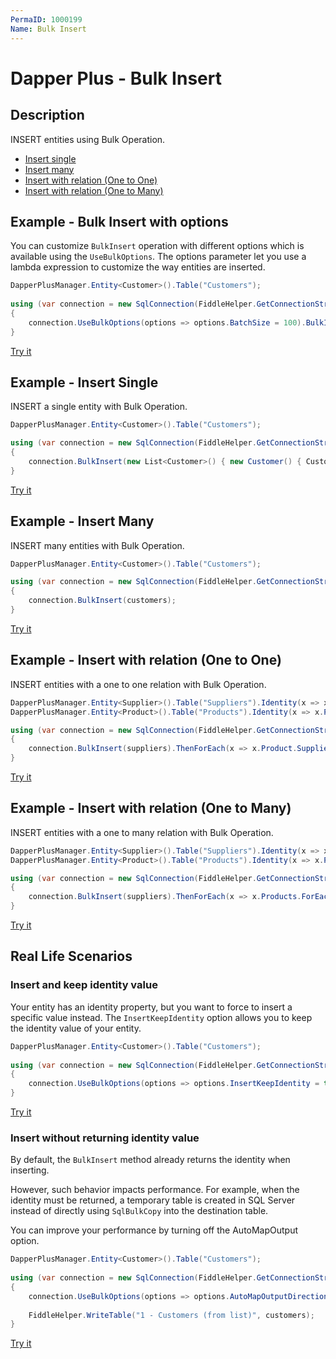 ```yaml
---
PermaID: 1000199
Name: Bulk Insert
---
```


# Dapper Plus - Bulk Insert

## Description

INSERT entities using Bulk Operation.

- [Insert single](#example---insert-single)
- [Insert many](#example---insert-many)
- [Insert with relation (One to One)](#example---insert-with-relation-one-to-one)
- [Insert with relation (One to Many)](#example---insert-with-relation-one-to-many)

## Example - Bulk Insert with options

You can customize `BulkInsert` operation with different options which is available using the `UseBulkOptions`. The options parameter let you use a lambda expression to customize the way entities are inserted.

```csharp
DapperPlusManager.Entity<Customer>().Table("Customers"); 
		
using (var connection = new SqlConnection(FiddleHelper.GetConnectionStringSqlServerW3Schools()))
{
    connection.UseBulkOptions(options => options.BatchSize = 100).BulkInsert(customers);
}		
```
[Try it](https://dotnetfiddle.net/uMfPES)

## Example - Insert Single

INSERT a single entity with Bulk Operation.

```csharp
DapperPlusManager.Entity<Customer>().Table("Customers"); 

using (var connection = new SqlConnection(FiddleHelper.GetConnectionStringSqlServerW3Schools()))
{
	connection.BulkInsert(new List<Customer>() { new Customer() { CustomerName = "ExampleBulkInsert", ContactName = "Example Name :" +  1}});
}		
```
[Try it](https://dotnetfiddle.net/swvvDb)

## Example - Insert Many
INSERT many entities with Bulk Operation.

```csharp
DapperPlusManager.Entity<Customer>().Table("Customers"); 

using (var connection = new SqlConnection(FiddleHelper.GetConnectionStringSqlServerW3Schools()))
{
	connection.BulkInsert(customers);
}
```
[Try it](https://dotnetfiddle.net/3Z4SzH)

## Example - Insert with relation (One to One)
INSERT entities with a one to one relation with Bulk Operation.

```csharp	
DapperPlusManager.Entity<Supplier>().Table("Suppliers").Identity(x => x.SupplierID);
DapperPlusManager.Entity<Product>().Table("Products").Identity(x => x.ProductID);

using (var connection = new SqlConnection(FiddleHelper.GetConnectionStringSqlServerW3Schools()))
{	
	connection.BulkInsert(suppliers).ThenForEach(x => x.Product.SupplierID = x.SupplierID).ThenBulkInsert(x => x.Product);
}	
```
[Try it](https://dotnetfiddle.net/tEZywR)

## Example - Insert with relation (One to Many)
INSERT entities with a one to many relation with Bulk Operation.

```csharp	
DapperPlusManager.Entity<Supplier>().Table("Suppliers").Identity(x => x.SupplierID); 
DapperPlusManager.Entity<Product>().Table("Products").Identity(x => x.ProductID); 	

using (var connection = new SqlConnection(FiddleHelper.GetConnectionStringSqlServerW3Schools()))
{	
	connection.BulkInsert(suppliers).ThenForEach(x => x.Products.ForEach(y => y.SupplierID =  x.SupplierID)).ThenBulkInsert(x => x.Products);
}
```
[Try it](https://dotnetfiddle.net/NbCYoZ)

## Real Life Scenarios

### Insert and keep identity value

Your entity has an identity property, but you want to force to insert a specific value instead. The `InsertKeepIdentity` option allows you to keep the identity value of your entity.

```csharp
DapperPlusManager.Entity<Customer>().Table("Customers"); 
		
using (var connection = new SqlConnection(FiddleHelper.GetConnectionStringSqlServerW3Schools()))
{
    connection.UseBulkOptions(options => options.InsertKeepIdentity = true).BulkInsert(customers);
}	
```

[Try it](https://dotnetfiddle.net/9YcUe8)

### Insert without returning identity value

By default, the `BulkInsert` method already returns the identity when inserting.

However, such behavior impacts performance. For example, when the identity must be returned, a temporary table is created in SQL Server instead of directly using `SqlBulkCopy` into the destination table.

You can improve your performance by turning off the AutoMapOutput option.

```csharp
DapperPlusManager.Entity<Customer>().Table("Customers"); 
		
using (var connection = new SqlConnection(FiddleHelper.GetConnectionStringSqlServerW3Schools()))
{
    connection.UseBulkOptions(options => options.AutoMapOutputDirection = false).BulkInsert(customers);
			
    FiddleHelper.WriteTable("1 - Customers (from list)", customers);
}
```

[Try it](https://dotnetfiddle.net/Zbf1Qk)

